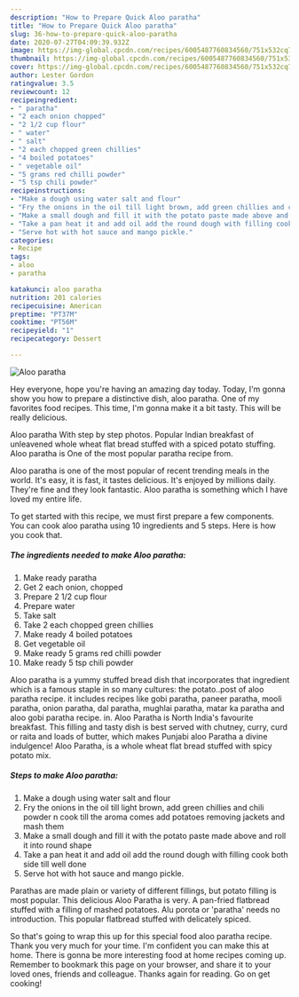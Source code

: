 ```yaml
---
description: "How to Prepare Quick Aloo paratha"
title: "How to Prepare Quick Aloo paratha"
slug: 36-how-to-prepare-quick-aloo-paratha
date: 2020-07-27T04:09:39.932Z
image: https://img-global.cpcdn.com/recipes/6005487760834560/751x532cq70/aloo-paratha-recipe-main-photo.jpg
thumbnail: https://img-global.cpcdn.com/recipes/6005487760834560/751x532cq70/aloo-paratha-recipe-main-photo.jpg
cover: https://img-global.cpcdn.com/recipes/6005487760834560/751x532cq70/aloo-paratha-recipe-main-photo.jpg
author: Lester Gordon
ratingvalue: 3.5
reviewcount: 12
recipeingredient:
- " paratha"
- "2 each onion chopped"
- "2 1/2 cup flour"
- " water"
- " salt"
- "2 each chopped green chillies"
- "4 boiled potatoes"
- " vegetable oil"
- "5 grams red chilli powder"
- "5 tsp chili powder"
recipeinstructions:
- "Make a dough using water salt and flour"
- "Fry the onions in the oil till light brown, add green chillies and chili powder n cook till the aroma comes add potatoes removing jackets and mash them"
- "Make a small dough and fill it with the potato paste made above and roll it into round shape"
- "Take a pan heat it and add oil add the round dough with filling cook both side till well done"
- "Serve hot with hot sauce and mango pickle."
categories:
- Recipe
tags:
- aloo
- paratha

katakunci: aloo paratha 
nutrition: 201 calories
recipecuisine: American
preptime: "PT37M"
cooktime: "PT56M"
recipeyield: "1"
recipecategory: Dessert

---
```



![Aloo paratha](https://img-global.cpcdn.com/recipes/6005487760834560/751x532cq70/aloo-paratha-recipe-main-photo.jpg)

Hey everyone, hope you're having an amazing day today. Today, I'm gonna show you how to prepare a distinctive dish, aloo paratha. One of my favorites food recipes. This time, I'm gonna make it a bit tasty. This will be really delicious.

Aloo paratha With step by step photos. Popular Indian breakfast of unleavened whole wheat flat bread stuffed with a spiced potato stuffing. Aloo paratha is One of the most popular paratha recipe from.

Aloo paratha is one of the most popular of recent trending meals in the world. It's easy, it is fast, it tastes delicious. It's enjoyed by millions daily. They're fine and they look fantastic. Aloo paratha is something which I have loved my entire life.


To get started with this recipe, we must first prepare a few components. You can cook aloo paratha using 10 ingredients and 5 steps. Here is how you cook that.

<!--inarticleads1-->

##### The ingredients needed to make Aloo paratha:

1. Make ready  paratha
1. Get 2 each onion, chopped
1. Prepare 2 1/2 cup flour
1. Prepare  water
1. Take  salt
1. Take 2 each chopped green chillies
1. Make ready 4 boiled potatoes
1. Get  vegetable oil
1. Make ready 5 grams red chilli powder
1. Make ready 5 tsp chili powder


Aloo paratha is a yummy stuffed bread dish that incorporates that ingredient which is a famous staple in so many cultures: the potato..post of aloo paratha recipe. it includes recipes like gobi paratha, paneer paratha, mooli paratha, onion paratha, dal paratha, mughlai paratha, matar ka paratha and aloo gobi paratha recipe. in. Aloo Paratha is North India&#39;s favourite breakfast. This filling and tasty dish is best served with chutney, curry, curd or raita and loads of butter, which makes Punjabi aloo Paratha a divine indulgence! Aloo Paratha, is a whole wheat flat bread stuffed with spicy potato mix. 

<!--inarticleads2-->

##### Steps to make Aloo paratha:

1. Make a dough using water salt and flour
1. Fry the onions in the oil till light brown, add green chillies and chili powder n cook till the aroma comes add potatoes removing jackets and mash them
1. Make a small dough and fill it with the potato paste made above and roll it into round shape
1. Take a pan heat it and add oil add the round dough with filling cook both side till well done
1. Serve hot with hot sauce and mango pickle.


Parathas are made plain or variety of different fillings, but potato filling is most popular. This delicious Aloo Paratha is very. A pan-fried flatbread stuffed with a filling of mashed potatoes. Alu porota or &#39;paratha&#39; needs no introduction. This popular flatbread stuffed with delicately spiced. 

So that's going to wrap this up for this special food aloo paratha recipe. Thank you very much for your time. I'm confident you can make this at home. There is gonna be more interesting food at home recipes coming up. Remember to bookmark this page on your browser, and share it to your loved ones, friends and colleague. Thanks again for reading. Go on get cooking!
